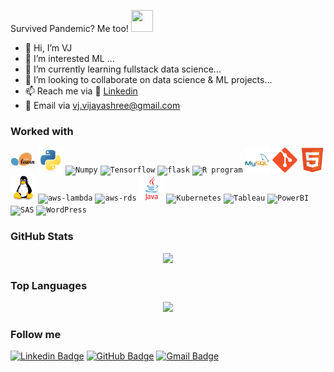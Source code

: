 Survived Pandemic? Me too! <img src="http://static.skaip.org/img/emoticons/180x180/f6fcff/highfive.gif" width=35 height=35>

- 👋 Hi, I’m VJ
- 👀 I’m interested ML ...
- 🌱 I’m currently learning fullstack data science...
- 💞️ I’m looking to collaborate on data science & ML projects...
- 📫 Reach me via 🔗 [Linkedin](https://www.linkedin.com/in/vjvijayashree)
- 📩 Email via vj.vijayashree@gmail.com

<!---
vjvijayashree/vjvijayashree is a ✨ special ✨ repository because its `README.md` (this file) appears on your GitHub profile.
You can click the Preview link to take a look at your changes.
--->

### Worked with

<code><img height="40" src="https://raw.githubusercontent.com/github/explore/80688e429a7d4ef2fca1e82350fe8e3517d3494d/topics/scikit-learn/scikit-learn.png" title="sklearn"></code>
<code><img height="40" src="https://raw.githubusercontent.com/devicons/devicon/master/icons/python/python-original.svg" title="python"></code>
<code><img height="40" src="https://www.vectorlogo.zone/logos/numpy/numpy-ar21.svg" title="Numpy"></code>
<code><img height="40" src="https://www.vectorlogo.zone/logos/tensorflow/tensorflow-ar21.svg" title="Tensorflow"></code>
<code><img height="40" src="https://www.vectorlogo.zone/logos/pocoo_flask/pocoo_flask-icon.svg" title="flask"></code>
<code><img height="40" src="https://www.vectorlogo.zone/logos/r-project/r-project-icon.svg" title="R program"></code>
<code><img height="40" src="https://raw.githubusercontent.com/devicons/devicon/master/icons/mysql/mysql-original-wordmark.svg" title="mysql"></code>
<code><img height="40" src="https://raw.githubusercontent.com/devicons/devicon/master/icons/git/git-original.svg" title="git"></code>
<code><img height="40" src="https://raw.githubusercontent.com/devicons/devicon/master/icons/html5/html5-original.svg" title="html5"></code>
<code><img height="40" src="https://raw.githubusercontent.com/devicons/devicon/master/icons/linux/linux-original.svg" title="linux"></code>
<code><img height="40" src="https://cdn.worldvectorlogo.com/logos/aws-lambda-1.svg" title="aws-lambda"></code>
<code><img height="40" src="https://cdn.worldvectorlogo.com/logos/aws-rds.svg" title="aws-rds"></code>
<code><img height="40" src="https://raw.githubusercontent.com/devicons/devicon/master/icons/java/java-original-wordmark.svg" title="java"></code>
<code><img height="40" src="https://www.vectorlogo.zone/logos/kubernetes/kubernetes-icon.svg" title="Kubernetes"></code>
<code><img height="40" src="https://github.com/gilbarbara/logos/blob/master/logos/tableau.svg" title="Tableau"></code>
<code><img height="40" src="https://www.vectorlogo.zone/logos/microsoft_powerbi/microsoft_powerbi-ar21.svg" title="PowerBI"></code>
<code><img height="40" src="https://www.vectorlogo.zone/logos/sas/sas-ar21.svg" title="SAS"></code>
<code><img height="40" src="https://www.vectorlogo.zone/logos/wordpress/wordpress-ar21.svg" title="WordPress"></code>


### GitHub Stats

<p align="center">
  <a href = "https://github.com/vjvijayashree">
<img src="https://github-readme-stats-aj8vj7k8x.vercel.app/api?username=vjvijayashree&show_icons=true&title_color=ffc857&icon_color=8ac926&text_color=daf7dc&bg_color=151515&count_private=true&include_all_commits=true">
  </a>
 </p>
 
### Top Languages

<p align="center">
<a href = "https://github.com/vjvijayashree">
  <img src="https://github-readme-stats-aj8vj7k8x.vercel.app/api/top-langs/?username=vjvijayashree&layout=compact&title_color=ffc857&icon_color=8ac926&text_color=daf7dc&bg_color=151515&card_width=500">
</a>
</p>

### Follow me

[![Linkedin Badge](https://img.shields.io/badge/-Vijaya%20Shree-blue?style=flat-circle&logo=Linkedin&logoColor=white&link=https://www.linkedin.com/in/vjvijayashree/)](https://www.linkedin.com/in/vjvijayashree/)
[![GitHub Badge](https://img.shields.io/badge/-@vjvijayashree-24292e?style=flat-circle&labelColor=24292e&logo=github&logoColor=white&link=https://github.com/vjvijayashree)](https://github.com/vjvijayashree) 
[![Gmail Badge](https://img.shields.io/badge/-@vj.vijayashree-d54b3d?style=flat-circle&labelColor=d54b3d&logo=gmail&logoColor=white&link=mailto:vj.vijayashree@gmail.com)](mailto:vj.vijayashree@gmail.com)

